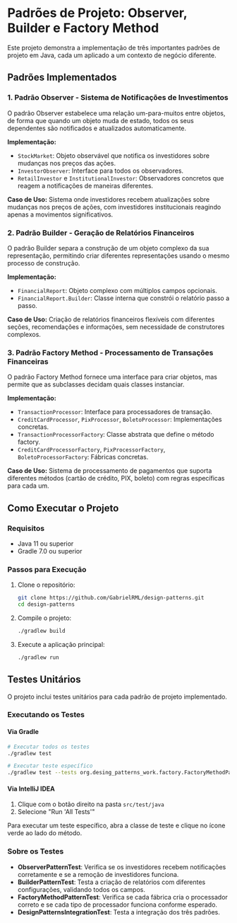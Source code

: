 # Padrões de Projeto: Observer, Builder e Factory Method

Este projeto demonstra a implementação de três importantes padrões de projeto em Java, cada um aplicado a um contexto de negócio diferente.

## Padrões Implementados

### 1. Padrão Observer - Sistema de Notificações de Investimentos

O padrão Observer estabelece uma relação um-para-muitos entre objetos, de forma que quando um objeto muda de estado, todos os seus dependentes são notificados e atualizados automaticamente.

**Implementação:**
- `StockMarket`: Objeto observável que notifica os investidores sobre mudanças nos preços das ações.
- `InvestorObserver`: Interface para todos os observadores.
- `RetailInvestor` e `InstitutionalInvestor`: Observadores concretos que reagem a notificações de maneiras diferentes.

**Caso de Uso:** Sistema onde investidores recebem atualizações sobre mudanças nos preços de ações, com investidores institucionais reagindo apenas a movimentos significativos.

### 2. Padrão Builder - Geração de Relatórios Financeiros

O padrão Builder separa a construção de um objeto complexo da sua representação, permitindo criar diferentes representações usando o mesmo processo de construção.

**Implementação:**
- `FinancialReport`: Objeto complexo com múltiplos campos opcionais.
- `FinancialReport.Builder`: Classe interna que constrói o relatório passo a passo.

**Caso de Uso:** Criação de relatórios financeiros flexíveis com diferentes seções, recomendações e informações, sem necessidade de construtores complexos.

### 3. Padrão Factory Method - Processamento de Transações Financeiras

O padrão Factory Method fornece uma interface para criar objetos, mas permite que as subclasses decidam quais classes instanciar.

**Implementação:**
- `TransactionProcessor`: Interface para processadores de transação.
- `CreditCardProcessor`, `PixProcessor`, `BoletoProcessor`: Implementações concretas.
- `TransactionProcessorFactory`: Classe abstrata que define o método factory.
- `CreditCardProcessorFactory`, `PixProcessorFactory`, `BoletoProcessorFactory`: Fábricas concretas.

**Caso de Uso:** Sistema de processamento de pagamentos que suporta diferentes métodos (cartão de crédito, PIX, boleto) com regras específicas para cada um.

## Como Executar o Projeto

### Requisitos
- Java 11 ou superior
- Gradle 7.0 ou superior

### Passos para Execução

1. Clone o repositório:
   ```bash
   git clone https://github.com/GabrielRML/design-patterns.git
   cd design-patterns
   ```

2. Compile o projeto:
   ```bash
   ./gradlew build
   ```

3. Execute a aplicação principal:
   ```bash
   ./gradlew run
   ```

## Testes Unitários

O projeto inclui testes unitários para cada padrão de projeto implementado.

### Executando os Testes

#### Via Gradle
```bash
# Executar todos os testes
./gradlew test

# Executar teste específico
./gradlew test --tests org.desing_patterns_work.factory.FactoryMethodPatternTest
```

#### Via IntelliJ IDEA
1. Clique com o botão direito na pasta `src/test/java`
2. Selecione "Run 'All Tests'"

Para executar um teste específico, abra a classe de teste e clique no ícone verde ao lado do método.

### Sobre os Testes

- **ObserverPatternTest**: Verifica se os investidores recebem notificações corretamente e se a remoção de investidores funciona.
- **BuilderPatternTest**: Testa a criação de relatórios com diferentes configurações, validando todos os campos.
- **FactoryMethodPatternTest**: Verifica se cada fábrica cria o processador correto e se cada tipo de processador funciona conforme esperado.
- **DesignPatternsIntegrationTest**: Testa a integração dos três padrões.
